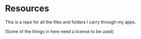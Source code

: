 # Resources
This is a repo for all the files and folders I carry through my apps.

(Some of the things in here need a license to be used)
